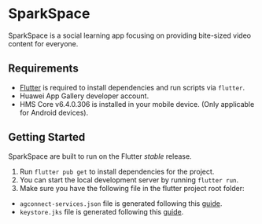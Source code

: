 # SparkSpace

SparkSpace is a social learning app focusing on providing bite-sized video content for everyone.

## Requirements
- [Flutter](https://docs.flutter.dev/get-started/install) is required to install dependencies and run scripts via `flutter`.
- Huawei App Gallery developer account.
- HMS Core v6.4.0.306 is installed in your mobile device. (Only applicable for Android devices).

## Getting Started

SparkSpace are built to run on the Flutter _stable_ release.

1. Run `flutter pub get` to install dependencies for the project.
2. You can start the local development server by running `flutter run`.
3. Make sure you have the following file in the flutter project root folder:
- `agconnect-services.json` file is generated following this [guide](https://developer.huawei.com/consumer/en/doc/development/AppGallery-connect-Guides/agc-get-started-android-0000001058210705#section1552914317248).
- `keystore.jks` file is generated following this [guide](https://developer.huawei.com/consumer/en/doc/development/HMS-Plugin-Guides/integrating-sdk-0000001051007083).

